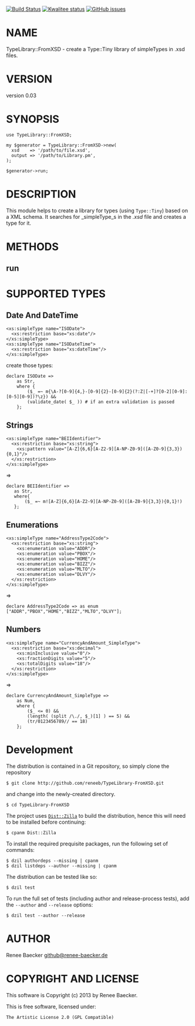 [![Build Status](https://travis-ci.org/reneeb/TypeLibrary-FromXSD.svg?branch=master)](https://travis-ci.org/reneeb/TypeLibrary-FromXSD)
[![Kwalitee status](http://cpants.cpanauthors.org/dist/TypeLibrary-FromXSD.png)](http://cpants.charsbar.org/dist/overview/TypeLibrary-FromXSD)
[![GitHub issues](https://img.shields.io/github/issues/reneeb/TypeLibrary-FromXSD.svg)](https://github.com/reneeb/TypeLibrary-FromXSD/issues)

# NAME

TypeLibrary::FromXSD - create a Type::Tiny library of simpleTypes in .xsd files.

# VERSION

version 0.03

# SYNOPSIS

    use TypeLibrary::FromXSD;
    
    my $generator = TypeLibrary::FromXSD->new(
      xsd    => '/path/to/file.xsd',
      output => '/path/to/Library.pm',
    );
    
    $generator->run;

# DESCRIPTION

This module helps to create a library for types (using `Type::Tiny`) based on a XML schema.
It searches for _simpleType_s in the _.xsd_ file and creates a type for it.

# METHODS

## run

# SUPPORTED TYPES

## Date And DateTime

    <xs:simpleType name="ISODate">
      <xs:restriction base="xs:date"/>
    </xs:simpleType>
    <xs:simpleType name="ISODateTime">
      <xs:restriction base="xs:dateTime"/>
    </xs:simpleType>

create those types:

    declare ISODate =>
        as Str,
        where {
            ($_ =~ m{\A-?[0-9]{4,}-[0-9]{2}-[0-9]{2}(?:Z|[-+]?[0-2][0-9]:[0-5][0-9])?\z}) &&
            (validate_date( $_ )) # if an extra validation is passed
        };

## Strings

    <xs:simpleType name="BEIIdentifier">
      <xs:restriction base="xs:string">
        <xs:pattern value="[A-Z]{6,6}[A-Z2-9][A-NP-Z0-9]([A-Z0-9]{3,3}){0,1}"/>
      </xs:restriction>
    </xs:simpleType>

&#x3d;>

    declare BEIIdentifier =>
       as Str,
       where{
           ($_ =~ m![A-Z]{6,6}[A-Z2-9][A-NP-Z0-9]([A-Z0-9]{3,3}){0,1}!)
       };

## Enumerations

    <xs:simpleType name="AddressType2Code">
      <xs:restriction base="xs:string">
        <xs:enumeration value="ADDR"/>
        <xs:enumeration value="PBOX"/>
        <xs:enumeration value="HOME"/>
        <xs:enumeration value="BIZZ"/>
        <xs:enumeration value="MLTO"/>
        <xs:enumeration value="DLVY"/>
      </xs:restriction>
    </xs:simpleType>

&#x3d;>

    declare AddressType2Code => as enum ["ADDR","PBOX","HOME","BIZZ","MLTO","DLVY"];

## Numbers

    <xs:simpleType name="CurrencyAndAmount_SimpleType">
      <xs:restriction base="xs:decimal">
        <xs:minInclusive value="0"/>
        <xs:fractionDigits value="5"/>
        <xs:totalDigits value="18"/>
      </xs:restriction>
    </xs:simpleType>

&#x3d;>

    declare CurrencyAndAmount_SimpleType =>
        as Num,
        where {
            ($_ <= 0) &&
            (length( (split /\./, $_)[1] ) == 5) &&
            (tr/0123456789// == 18)
        };



# Development

The distribution is contained in a Git repository, so simply clone the
repository

```
$ git clone http://github.com/reneeb/TypeLibrary-FromXSD.git
```

and change into the newly-created directory.

```
$ cd TypeLibrary-FromXSD
```

The project uses [`Dist::Zilla`](https://metacpan.org/pod/Dist::Zilla) to
build the distribution, hence this will need to be installed before
continuing:

```
$ cpanm Dist::Zilla
```

To install the required prequisite packages, run the following set of
commands:

```
$ dzil authordeps --missing | cpanm
$ dzil listdeps --author --missing | cpanm
```

The distribution can be tested like so:

```
$ dzil test
```

To run the full set of tests (including author and release-process tests),
add the `--author` and `--release` options:

```
$ dzil test --author --release
```

# AUTHOR

Renee Baecker <github@renee-baecker.de>

# COPYRIGHT AND LICENSE

This software is Copyright (c) 2013 by Renee Baecker.

This is free software, licensed under:

    The Artistic License 2.0 (GPL Compatible)

